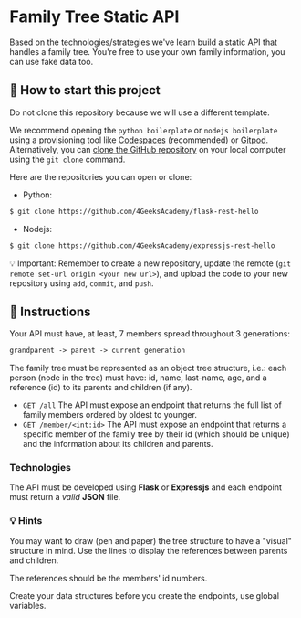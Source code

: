 <!-- hide -->
# Family Tree Static API
<!-- endhide -->

Based on the technologies/strategies we've learn build a static API that handles a family tree. You're free to use your own family information, you can use fake data too.

<onlyfor saas="false" withBanner="false">

## 🌱  How to start this project

Do not clone this repository because we will use a different template.  

We recommend opening the `python boilerplate` or `nodejs boilerplate` using a provisioning tool like [Codespaces](https://4geeks.com/lesson/what-is-github-codespaces) (recommended) or [Gitpod](https://4geeks.com/lesson/how-to-use-gitpod). Alternatively, you can [clone the GitHub repository](https://4geeks.com/how-to/github-clone-repository) on your local computer using the `git clone` command.  

Here are the repositories you can open or clone:  

- Python:  
```sh  
$ git clone https://github.com/4GeeksAcademy/flask-rest-hello  
```  
- Nodejs:  
```sh  
$ git clone https://github.com/4GeeksAcademy/expressjs-rest-hello  
```  

💡 Important: Remember to create a new repository, update the remote (`git remote set-url origin <your new url>`), and upload the code to your new repository using `add`, `commit`, and `push`.  

</onlyfor>

## 📝 Instructions

Your API must have, at least, 7 members spread throughout 3 generations:

```txt
grandparent -> parent -> current generation
```

The family tree must be represented as an object tree structure, i.e.: each person (node in the tree) must have: id, name, last-name, age, and a reference (id) to its parents and children (if any).

- `GET /all` The API must expose an endpoint that returns the full list of family members ordered by oldest to younger.
- `GET /member/<int:id>` The API must expose an endpoint that returns a specific member of the family tree by their id (which should be unique) and the information about its children and parents.

### Technologies

The API must be developed using **Flask** or **Expressjs** and each endpoint must return a *valid* **JSON** file.

### 💡 Hints

You may want to draw (pen and paper) the tree structure to have a "visual" structure in mind. Use the lines to display the references between parents and children.

The references should be the members' id numbers.

Create your data structures before you create the endpoints, use global variables.
  
